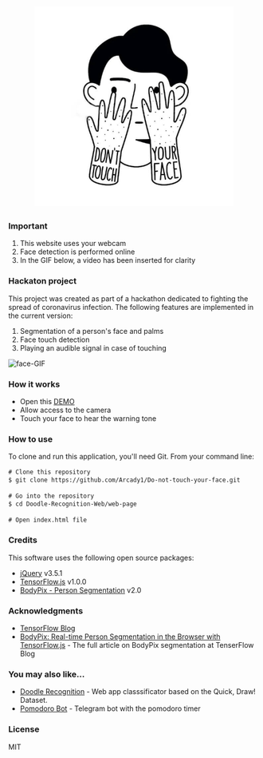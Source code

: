 <h1 align="center">
  <br>
  <a href="https://do-not-touch-you-face.glitch.me/">
    <img src="./web-page/icon/touch-face.jpg" alt="Do not touch your face" width="400px">
  </a>
</h1>

### Important
1) This website uses your webcam
2) Face detection is performed online
3) In the GIF below, a video has been inserted for clarity

### Hackaton project
This project was created as part of a hackathon dedicated to fighting the spread of coronavirus infection. 
The following features are implemented in the current version:
1) Segmentation of a person's face and palms
2) Face touch detection
3) Playing an audible signal in case of touching

![face-GIF](https://github.com/Arcady1/Do-not-touch-your-face/blob/develop-video-test/web-page/icon/v2.gif)

### How it works
* Open this [DEMO][1]
* Allow access to the camera
* Touch your face to hear the warning tone

### How to use

To clone and run this application, you'll need Git. From your command line:

```
# Clone this repository
$ git clone https://github.com/Arcady1/Do-not-touch-your-face.git

# Go into the repository
$ cd Doodle-Recognition-Web/web-page

# Open index.html file
```

### Credits
This software uses the following open source packages:

* [jQuery][2] v3.5.1
* [TensorFlow.js][3] v1.0.0
* [BodyPix - Person Segmentation][4] v2.0

### Acknowledgments
* [TensorFlow Blog](https://blog.tensorflow.org/search?label=TensorFlow.js&max-results=20)<br>
* [BodyPix: Real-time Person Segmentation in the Browser with TensorFlow.js](https://blog.tensorflow.org/2019/11/updated-bodypix-2.html) - The full article on BodyPix segmentation at TenserFlow Blog<br>

### You may also like...
* [Doodle Recognition](https://github.com/Arcady1/Doodle-Recognition-Web) - Web app classsificator based on the Quick, Draw! Dataset.
* [Pomodoro Bot](https://github.com/Arcady1/Telegram-Pomodoro-Bot) - Telegram bot with the pomodoro timer

### License
MIT

[1]: https://do-not-touch-you-face.glitch.me/
[2]: https://github.com/jquery/jquery
[3]: https://github.com/tensorflow/tfjs
[4]: https://github.com/tensorflow/tfjs-models/tree/master/body-pix
